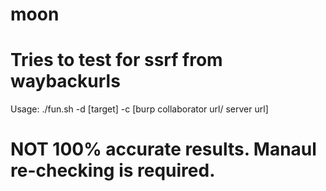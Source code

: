 # moon
# Tries to test for ssrf from waybackurls
Usage:
./fun.sh -d [target] -c [burp collaborator url/ server url]
# NOT 100% accurate results. Manaul re-checking is required.
